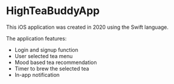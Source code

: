 # HighTeaBuddyApp
This iOS application was created in 2020 using the Swift language.

The application features:
- Login and signup function
- User selected tea menu
- Mood based tea recommendation
- Timer to brew the selected tea
- In-app notification
